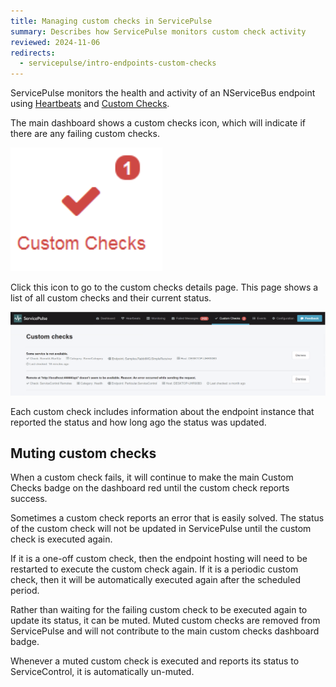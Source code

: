 ```yaml
---
title: Managing custom checks in ServicePulse
summary: Describes how ServicePulse monitors custom check activity
reviewed: 2024-11-06
redirects:
  - servicepulse/intro-endpoints-custom-checks
---
```


ServicePulse monitors the health and activity of an NServiceBus endpoint using [Heartbeats](/monitoring/heartbeats/) and [Custom Checks](/monitoring/custom-checks/).

The main dashboard shows a custom checks icon, which will indicate if there are any failing custom checks.

![Custom checks dashboard notification showing a failing custom check](custom-checks-dashboard-notification.png)

Click this icon to go to the custom checks details page. This page shows a list of all custom checks and their current status.

![Custom checks details page](custom-checks-details.png)

Each custom check includes information about the endpoint instance that reported the status and how long ago the status was updated.

## Muting custom checks

When a custom check fails, it will continue to make the main Custom Checks badge on the dashboard red until the custom check reports success.

Sometimes a custom check reports an error that is easily solved. The status of the custom check will not be updated in ServicePulse until the custom check is executed again.

If it is a one-off custom check, then the endpoint hosting will need to be restarted to execute the custom check again. If it is a periodic custom check, then it will be automatically executed again after the scheduled period.

Rather than waiting for the failing custom check to be executed again to update its status, it can be muted. Muted custom checks are removed from ServicePulse and will not contribute to the main custom checks dashboard badge.

Whenever a muted custom check is executed and reports its status to ServiceControl, it is automatically un-muted.
